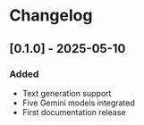 # Changelog

## [0.1.0] - 2025-05-10
### Added
- Text generation support
- Five Gemini models integrated
- First documentation release
